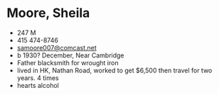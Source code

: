 # Moore, Sheila

* 247 M
* 415 474-8746
* samoore007@comcast.net
* b 1930? December, Near Cambridge
* Father blacksmith for wrought iron
* lived in HK, Nathan Road, worked to get $6,500 then travel for two years. 4 times
* hearts alcohol
